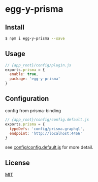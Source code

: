 # egg-y-prisma

<!--
Description here.
-->

## Install

```bash
$ npm i egg-y-prisma --save
```

## Usage

```js
// {app_root}/config/plugin.js
exports.prisma = {
  enable: true,
  package: 'egg-y-prisma'
}
```

## Configuration

config from prisma-binding

```js
// {app_root}/config/config.default.js
exports.prisma = {
  typeDefs: 'config/prisma.graphql',
  endpoint: 'http://localhost:4466'
}
```

see [config/config.default.js](config/config.default.js) for more detail.

## License

[MIT](LICENSE)
